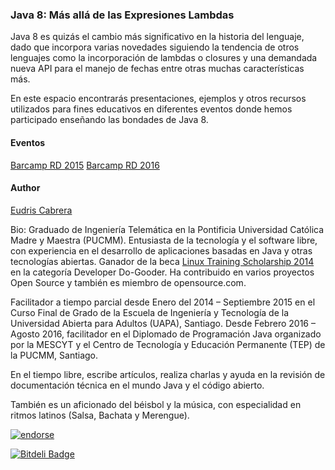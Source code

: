 ### Java 8: Más allá de las Expresiones Lambdas

Java 8 es quizás el cambio más significativo en la historia del lenguaje, dado que incorpora varias novedades siguiendo la tendencia de otros lenguajes como la incorporación de lambdas o closures y una demandada nueva API para el manejo de fechas entre otras muchas características más. 

En este espacio encontrarás presentaciones, ejemplos y otros recursos utilizados para fines educativos en diferentes eventos donde hemos participado enseñando las bondades de Java 8.

#### Eventos
[Barcamp RD 2015](https://github.com/ecabrerar/java-8-mas-alla-de-las-expresiones-lambda/tree/master/barcamprd2015)
[Barcamp RD 2016](https://github.com/ecabrerar/java-8-mas-alla-de-las-expresiones-lambda/tree/master/barcamprd2016)


#### Author
[Eudris Cabrera](https://github.com/ecabrerar)

Bio:
Graduado de Ingeniería Telemática en la Pontificia Universidad Católica Madre y Maestra (PUCMM). Entusiasta de la tecnología y el software libre, con experiencia en el desarrollo de aplicaciones basadas en Java y otras tecnologías abiertas. Ganador de la beca [Linux Training Scholarship 2014](https://www.linux.com/news/featured-blogs/185-jennifer-cloer/793470-introducing-the-2014-linux-training-scholarship-winners) en la categoría Developer Do-Gooder. Ha contribuido en varios proyectos Open Source y también es miembro de opensource.com.

Facilitador a tiempo parcial desde Enero del 2014 – Septiembre 2015 en el Curso Final de Grado de la Escuela de Ingeniería y Tecnología de la Universidad Abierta para Adultos (UAPA), Santiago. Desde Febrero 2016 – Agosto 2016, facilitador en el Diplomado de Programación Java organizado por la MESCYT y el Centro de Tecnología y Educación Permanente (TEP) de la PUCMM, Santiago.

En el tiempo libre, escribe artículos, realiza charlas y ayuda en la revisión de documentación técnica en el mundo Java y el código abierto.

También es un aficionado del béisbol y la música, con especialidad en ritmos latinos (Salsa, Bachata y Merengue). 

[![endorse](https://api.coderwall.com/ecabrerar/endorsecount.png)](https://coderwall.com/ecabrerar)

[![Bitdeli Badge](https://d2weczhvl823v0.cloudfront.net/ecabrerar/kafeinados/trend.png)](https://bitdeli.com/free "Bitdeli Badge")

